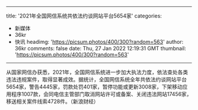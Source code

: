
---
title: '2021年全国网信系统共依法约谈网站平台5654家'
categories: 
 - 新媒体
 - 36kr
 - 快讯
headimg: 'https://picsum.photos/400/300?random=563'
author: 36kr
comments: false
date: Thu, 27 Jan 2022 12:19:31 GMT
thumbnail: 'https://picsum.photos/400/300?random=563'
---

<div>   
从国家网信办获悉，2021年，全国网信系统进一步加大执法力度，依法查处各类违法违规案件，取得显著成效。据统计，全国网信系统全年共依法约谈网站平台5654家，警告4445家，罚款处罚401家，暂停功能或更新3008家，下架移动应用程序1007款，会同电信主管部门取消网站许可或备案、关闭违法网站17456家，移送相关案件线索4728件。（新浪财经）  
</div>
            